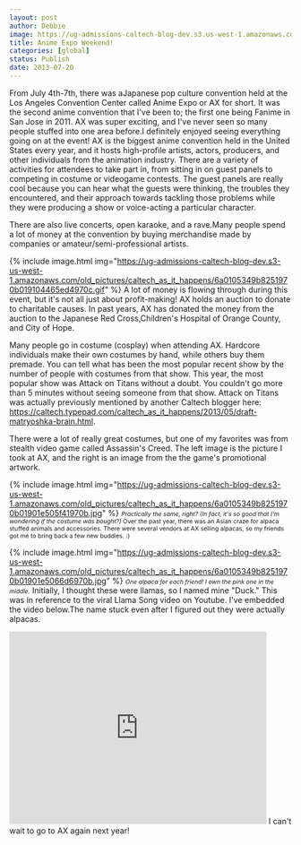 ```yaml
---
layout: post
author: Debbie
image: https://ug-admissions-caltech-blog-dev.s3.us-west-1.amazonaws.com/old_pictures/6a0192ab634d9d970d019104465f5c970c-320wi.jpg
title: Anime Expo Weekend! 
categories: [global]
status: Publish
date: 2013-07-20
---
```


From July 4th-7th, there was aJapanese pop culture convention held at the Los Angeles Convention Center called Anime Expo or AX for short. It was the second anime convention that I've been to; the first one being Fanime in San Jose in 2011. AX was super exciting, and I've never seen so many people stuffed into one area before.I definitely enjoyed seeing everything going on at the event!
AX is the biggest anime convention held in the United States every year, and it hosts high-profile artists, actors, producers, and other individuals from the animation industry. There are a variety of activities for attendees to take part in, from sitting in on guest panels to competing in costume or videogame contests. The guest panels are really cool because you can hear what the guests were thinking, the troubles they encountered, and their approach towards tackling those problems while they were producing a show or voice-acting a particular character.

There are also live concerts, open karaoke, and a rave.Many people spend a lot of money at the convention by buying merchandise made by companies or amateur/semi-professional artists.


{% include image.html img="https://ug-admissions-caltech-blog-dev.s3-us-west-1.amazonaws.com/old_pictures/caltech_as_it_happens/6a0105349b8251970b019104465ed4970c.gif" %}<a class="asset-img-link" href="https://featherfiles.aviary.com/2013-07-17/f77694d11/85f35093de884873aab42ac9c26a6e44_hires.png"></a>
A lot of money is flowing through during this event, but it's not all just about profit-making! AX holds an auction to donate to charitable causes. In past years, AX has donated the money from the auction to the Japanese Red Cross,Children's Hospital of Orange County, and City of Hope.

Many people go in costume (cosplay) when attending AX. Hardcore individuals make their own costumes by hand, while others buy them premade. You can tell what has been the most popular recent show by the number of people with costumes from that show. This year, the most popular show was Attack on Titans without a doubt. You couldn't go more than 5 minutes without seeing someone from that show. Attack on Titans was actually previously mentioned by another Caltech blogger here: <a href="https://caltech.typepad.com/caltech_as_it_happens/2013/05/draft-matryoshka-brain.html" target="_self" title="https://caltech.typepad.com/caltech_as_it_happens/2013/05/draft-matryoshka-brain.html">https://caltech.typepad.com/caltech_as_it_happens/2013/05/draft-matryoshka-brain.html</a>.

There were a lot of really great costumes, but one of my favorites was from stealth video game called Assassin's Creed. The left image is the picture I took at AX, and the right is an image from the the game's promotional artwork.


{% include image.html img="https://ug-admissions-caltech-blog-dev.s3-us-west-1.amazonaws.com/old_pictures/caltech_as_it_happens/6a0105349b8251970b01901e505f41970b.jpg" %}
<span style="font-size: 8pt;">*Practically the same, right? (In fact, it's so good that I'm wondering if the costume was bought?)*
Over the past year, there was an Asian craze for alpaca stuffed animals and accessories. There were several vendors at AX selling alpacas, so my friends got me to bring back a few new buddies. :)


{% include image.html img="https://ug-admissions-caltech-blog-dev.s3-us-west-1.amazonaws.com/old_pictures/caltech_as_it_happens/6a0105349b8251970b01901e5066d6970b.jpg" %}
*<span style="font-size: 8pt;">One alpaca for each friend! I own the pink one in the middle.*
Initially, I thought these were llamas, so I named mine "Duck." This was in reference to the viral Llama Song video on Youtube. I've embedded the video below.The name stuck even after I figured out they were actually alpacas.

<iframe frameborder="0" height="344" src="https://www.youtube.com/embed/KMYN4djSq7o?feature=oembed" width="459"></iframe>
I can't wait to go to AX again next year!
